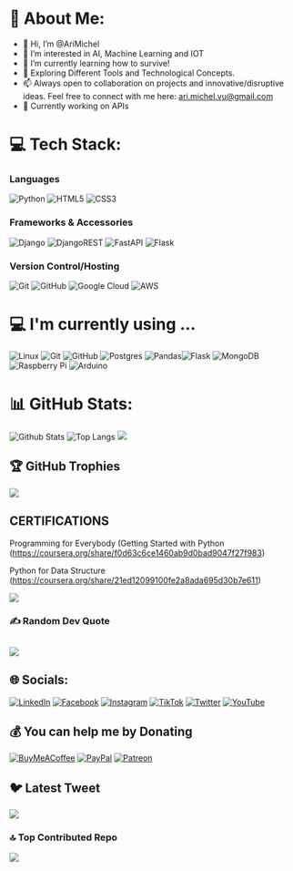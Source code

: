 # 💫 About Me:

- 👋 Hi, I’m @AriMichel
- 👀 I’m interested in AI, Machine Learning and IOT
- 🌱 I’m currently learning how to survive!
- 💞️ Exploring Different Tools and Technological Concepts.
- 📫 Always open to collaboration on projects and innovative/disruptive ideas. Feel free to connect with me here: ari.michel.vu@gmail.com
- 🔭 Currently working on APIs<br>



# 💻 Tech Stack:
### Languages  
![Python](https://img.shields.io/badge/-Python-black?style=for-the-badge&logo=Python) 
![HTML5](https://img.shields.io/badge/-HTML5-E34F26?style=for-the-badge&logo=html5&logoColor=white) 
![CSS3](https://img.shields.io/badge/-CSS3-1572B6?style=for-the-badge&logo=css3) 

### Frameworks & Accessories  
![Django](https://img.shields.io/badge/django-%23092E20.svg?style=for-the-badge&logo=django&logoColor=white)
![DjangoREST](https://img.shields.io/badge/DJANGO-REST-ff1709?style=for-the-badge&logo=django&logoColor=white&color=ff1709&labelColor=gray) 
![FastAPI](https://img.shields.io/badge/FastAPI-005571?style=for-the-badge&logo=fastapi) 
![Flask](https://img.shields.io/badge/flask-%23000.svg?style=for-the-badge&logo=flask&logoColor=white)

### Version Control/Hosting  
![Git](https://img.shields.io/badge/-Git-black?style=for-the-badge&logo=git)
![GitHub](https://img.shields.io/badge/-GitHub-181717?style=for-the-badge&logo=github)
![Google Cloud](https://img.shields.io/badge/Google%20Cloud-%234285F4.svg?style=for-the-badge&logo=google-cloud&logoColor=white)
![AWS](https://img.shields.io/badge/AWS-%23FF9900.svg?style=for-the-badge&logo=amazon-aws&logoColor=white) 

# 💻 I'm currently using ... 
![Linux]( https://img.shields.io/badge/-Linux-FCC624?style=for-the-badge&logo=linux&logoColor=black)
![Git](https://img.shields.io/badge/git-%23F05033.svg?style=for-the-badge&logo=git&logoColor=white)
![GitHub](https://img.shields.io/badge/github-%23121011.svg?style=for-the-badge&logo=github&logoColor=white)
![Postgres](https://img.shields.io/badge/postgres-%23316192.svg?style=for-the-badge&logo=postgresql&logoColor=white)
![Pandas](https://img.shields.io/badge/pandas-%23150458.svg?style=for-the-badge&logo=pandas&logoColor=white)![Flask](https://img.shields.io/badge/flask-%23000.svg?style=for-the-badge&logo=flask&logoColor=white)
![MongoDB](https://img.shields.io/badge/MongoDB-%234ea94b.svg?style=for-the-badge&logo=mongodb&logoColor=white)
![Raspberry Pi](https://img.shields.io/badge/-Raspberry%20Pi-C51A4A?style=flat-square&logo=Raspberry-Pi)
![Arduino](https://img.shields.io/badge/Arduino_IDE-00979D?style=flat-square&logo=appveyor&logo=arduino&logoColor=white)

# 📊 GitHub Stats:
![Github Stats](https://github-readme-stats.vercel.app/api?username=AriMichel&count_private=true&theme=dark&show_icons=true&include_all_commits=true)
![Top Langs](https://github-readme-stats.vercel.app/api/top-langs/?username=AriMichel&theme=dark&hide=TeX&layout=compact) 
![](https://github-readme-streak-stats.herokuapp.com/?user=AriMichel&theme=dark&hide_border=false)<br/>
 <!--- https://ileriayo.github.io/markdown-badges/ --->



## 🏆 GitHub Trophies
![](https://github-profile-trophy.vercel.app/?username=AriMichel&theme=radical&no-frame=false&no-bg=true&margin-w=4)

## CERTIFICATIONS

Programming for Everybody (Getting Started with Python (https://coursera.org/share/f0d63c6ce1460ab9d0bad9047f27f983)

Python for Data Structure (https://coursera.org/share/21ed12099100fe2a8ada695d30b7e611)


[![](https://visitcount.itsvg.in/api?id=AriMichel&icon=0&color=3)](https://visitcount.itsvg.in)

### ✍️ Random Dev Quote
![](https://quotes-github-readme.vercel.app/api?type=horizontal&theme=radical)
---

## 🌐 Socials:
[![LinkedIn](https://img.shields.io/badge/LinkedIn-%230077B5.svg?logo=linkedin&logoColor=white)](https://www.linkedin.com/in/ari-vazquez-uribe-93abb0212/)
[![Facebook](https://img.shields.io/badge/Facebook-%231877F2.svg?logo=Facebook&logoColor=white)](https://facebook.com/AriMichel) 
[![Instagram](https://img.shields.io/badge/Instagram-%23E4405F.svg?logo=Instagram&logoColor=white)](https://instagram.com/AriMichel) 
[![TikTok](https://img.shields.io/badge/TikTok-%23000000.svg?logo=TikTok&logoColor=white)](https://tiktok.com/@AriMichel) 
[![Twitter](https://img.shields.io/badge/Twitter-%231DA1F2.svg?logo=Twitter&logoColor=white)](https://twitter.com/AriMichel) 
[![YouTube](https://img.shields.io/badge/YouTube-%23FF0000.svg?logo=YouTube&logoColor=white)](https://youtube.com/@AriMichel)

## 💰 You can help me by Donating
[![BuyMeACoffee](https://img.shields.io/badge/Buy%20Me%20a%20Coffee-ffdd00?style=for-the-badge&logo=buy-me-a-coffee&logoColor=black)](https://buymeacoffee.com/AriMichel) 
[![PayPal](https://img.shields.io/badge/PayPal-00457C?style=for-the-badge&logo=paypal&logoColor=white)](https://paypal.me/AriMichel) 
[![Patreon](https://img.shields.io/badge/Patreon-F96854?style=for-the-badge&logo=patreon&logoColor=white)](https://patreon.com/AriMichel) 

## 🐦 Latest Tweet
[![](https://gtce.itsvg.in/api?username=arimichel_V)](https://github.com/VishwaGauravIn/github-twitter-card-embed)

### 🔝 Top Contributed Repo
![](https://github-contributor-stats.vercel.app/api?username=AriMichel&limit=5&theme=matrix&combine_all_yearly_contributions=true)






